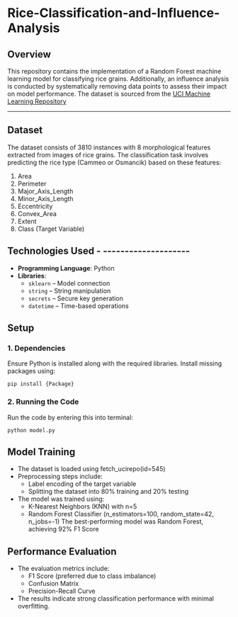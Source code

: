 # Rice-Classification-and-Influence-Analysis

## **Overview**
This repository contains the implementation of a Random Forest machine learning model for classifying rice grains. Additionally, an influence analysis is conducted by systematically removing data points to assess their impact on model performance. The dataset is sourced from the [UCI Machine Learning Repository](https://archive.ics.uci.edu/dataset/545/rice+cammeo+and+osmancik)

---

## **Dataset**
The dataset consists of 3810 instances with 8 morphological features extracted from images of rice grains. The classification task involves predicting the rice type (Cammeo or Osmancik) based on these features:
1. Area
2. Perimeter
3. Major_Axis_Length
4. Minor_Axis_Length
5. Eccentricity
6. Convex_Area
7. Extent
8. Class (Target Variable)

## **Technologies Used** - --------------------
- **Programming Language**: Python
- **Libraries**:
  - `sklearn` – Model connection
  - `string` – String manipulation
  - `secrets` – Secure key generation
  - `datetime` – Time-based operations


## **Setup**
### 1. Dependencies
Ensure Python is installed along with the required libraries. Install missing packages using:
```
pip install {Package}
```

### 2. Running the Code
Run the code by entering this into terminal:
```
python model.py
```

## **Model Training**
- The dataset is loaded using fetch_ucirepo(id=545)
- Preprocessing steps include:
  - Label encoding of the target variable
  - Splitting the dataset into 80% training and 20% testing
- The model was trained using:
  - K-Nearest Neighbors (KNN) with n=5
  - Random Forest Classifier (n_estimators=100, random_state=42, n_jobs=-1)
The best-performing model was Random Forest, achieving 92% F1 Score

## **Performance Evaluation**
- The evaluation metrics include:
  - F1 Score (preferred due to class imbalance)
  - Confusion Matrix
  - Precision-Recall Curve
- The results indicate strong classification performance with minimal overfitting.

